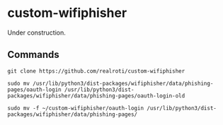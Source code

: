 # custom-wifiphisher
Under construction.

## Commands
``git clone https://github.com/realroti/custom-wifiphisher``

``sudo mv /usr/lib/python3/dist-packages/wifiphisher/data/phishing-pages/oauth-login /usr/lib/python3/dist-packages/wifiphisher/data/phishing-pages/oauth-login-old``

``sudo mv -f ~/custom-wifiphisher/oauth-login /usr/lib/python3/dist-packages/wifiphisher/data/phishing-pages/``

